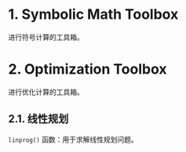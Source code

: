 # 1. Symbolic Math Toolbox

进行符号计算的工具箱。

# 2. Optimization Toolbox

进行优化计算的工具箱。

## 2.1. 线性规划

`linprog()` 函数：用于求解线性规划问题。